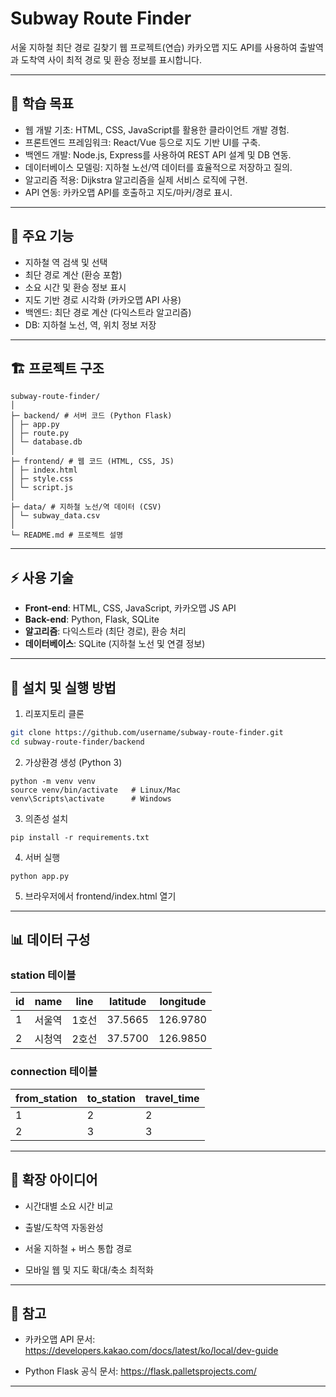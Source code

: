# Subway Route Finder

서울 지하철 최단 경로 길찾기 웹 프로젝트(연습)
카카오맵 지도 API를 사용하여 출발역과 도착역 사이 최적 경로 및 환승 정보를 표시합니다.

---

## 🎯 학습 목표

- 웹 개발 기초: HTML, CSS, JavaScript를 활용한 클라이언트 개발 경험.
- 프론트엔드 프레임워크: React/Vue 등으로 지도 기반 UI를 구축.
- 백엔드 개발: Node.js, Express를 사용하여 REST API 설계 및 DB 연동.
- 데이터베이스 모델링: 지하철 노선/역 데이터를 효율적으로 저장하고 질의.
- 알고리즘 적용: Dijkstra 알고리즘을 실제 서비스 로직에 구현.
- API 연동: 카카오맵 API를 호출하고 지도/마커/경로 표시.

---

## 📌 주요 기능

- 지하철 역 검색 및 선택
- 최단 경로 계산 (환승 포함)
- 소요 시간 및 환승 정보 표시
- 지도 기반 경로 시각화 (카카오맵 API 사용)
- 백엔드: 최단 경로 계산 (다익스트라 알고리즘)
- DB: 지하철 노선, 역, 위치 정보 저장

---

## 🏗️ 프로젝트 구조
```
subway-route-finder/
│
├─ backend/ # 서버 코드 (Python Flask)
│ ├─ app.py
│ ├─ route.py
│ └─ database.db
│
├─ frontend/ # 웹 코드 (HTML, CSS, JS)
│ ├─ index.html
│ ├─ style.css
│ └─ script.js
│
├─ data/ # 지하철 노선/역 데이터 (CSV)
│ └─ subway_data.csv
│
└─ README.md # 프로젝트 설명
```
---

## ⚡ 사용 기술

- **Front-end**: HTML, CSS, JavaScript, 카카오맵 JS API
- **Back-end**: Python, Flask, SQLite
- **알고리즘**: 다익스트라 (최단 경로), 환승 처리
- **데이터베이스**: SQLite (지하철 노선 및 연결 정보)

---

## 🚀 설치 및 실행 방법

1. 리포지토리 클론
```bash
git clone https://github.com/username/subway-route-finder.git
cd subway-route-finder/backend
```
2. 가상환경 생성 (Python 3)
```
python -m venv venv
source venv/bin/activate   # Linux/Mac
venv\Scripts\activate      # Windows
```
3. 의존성 설치
```
pip install -r requirements.txt
```
4. 서버 실행
```
python app.py
```
5.  브라우저에서 frontend/index.html 열기

---

## 📊 데이터 구성

### station 테이블

| id | name   | line  | latitude | longitude |
|----|--------|-------|----------|-----------|
| 1  | 서울역 | 1호선 | 37.5665  | 126.9780  |
| 2  | 시청역 | 2호선 | 37.5700  | 126.9850  |

### connection 테이블

| from_station | to_station | travel_time |
|--------------|------------|-------------|
| 1            | 2          | 2           |
| 2            | 3          | 3           |


---

## 🎯 확장 아이디어

- 시간대별 소요 시간 비교

- 출발/도착역 자동완성

- 서울 지하철 + 버스 통합 경로

- 모바일 웹 및 지도 확대/축소 최적화

---

## 📝 참고

- 카카오맵 API 문서: https://developers.kakao.com/docs/latest/ko/local/dev-guide

- Python Flask 공식 문서: https://flask.palletsprojects.com/

---

